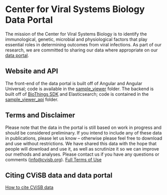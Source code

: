 # Center for Viral Systems Biology Data Portal
The mission of the Center for Viral Systems Biology is to identify the immunological, genetic, microbial and physiological factors that play essential roles in determining outcomes from viral infections. As part of our research, we are committed to sharing our data where appropriate on our [data portal](https://data.cvisb.org).


## Website and API
The front-end of the data portal is built off of Angular and Angular Universal; code is available in the [sample_viewer](https://github.com/cvisb/cvisb_data/tree/master/sample-viewer) folder. The backend is built off of [BioThings SDK](https://biothingsapi.readthedocs.io/en/latest/) and Elasticsearch; code is contained in the [sample_viewer_api](https://github.com/cvisb/cvisb_data/tree/master/sample-viewer-api) folder.

## Terms and Disclaimer
Please note that the data in the portal is still based on work in progress and should be considered preliminary. If you intend to include any of these data in publications, please let us know – otherwise please feel free to download and use without restrictions. We have shared this data with the hope that people will download and use it, as well as scrutinize it so we can improve our methods and analyses. Please contact us if you have any questions or comments (info@cvisb.org). [Full Terms of Use](https://data.cvisb.org/terms)

## Citing CViSB data and data portal
[How to cite CViSB data](https://data.cvisb.org/citation)
